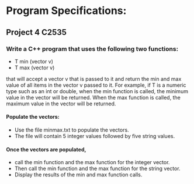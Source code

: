 # Program Specifications:

## Project 4  C2535

### Write a C++ program that uses the following two functions:

* T min (vector <T> v)
* T max (vector <T> v)

that will accept a vector v that is passed to it and return the min and max value of all items in the vector v passed to it.
For example, if T is a numeric type such as an int or double, when the min function is called, the minimum value in the vector will be 
returned. When the max function is called, the maximum value in the vector will be returned. 

#### Populate the vectors:
* Use the file minmax.txt to populate the vectors. 
* The file will contain 5 integer values followed by five string values.

#### Once the vectors are populated, 
* call the min function and the max function for the integer vector.
* Then call the min function and the max function for the string vector.
* Display the results of the min and max function calls.
